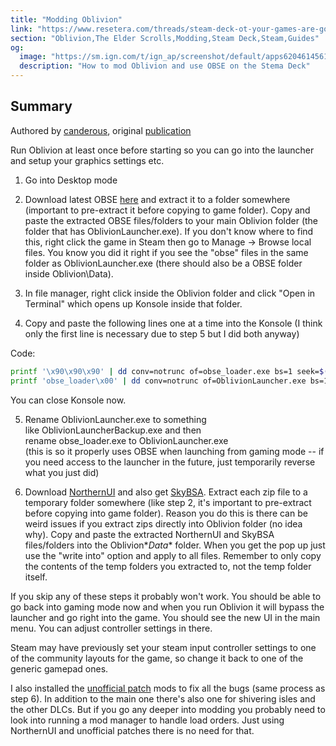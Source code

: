 ```yaml
---
title: "Modding Oblivion"
link: "https://www.resetera.com/threads/steam-deck-ot-your-games-are-going-places.556834/post-86633702"
section: "Oblivion,The Elder Scrolls,Modding,Steam Deck,Steam,Guides"
og:
  image: "https://sm.ign.com/t/ign_ap/screenshot/default/apps6204614561494258435094d6315fcc-92fc-49c5-ae5f-bcfe4b00d3_5nbh.h960.jpg"
  description: "How to mod Oblivion and use OBSE on the Stema Deck"
---
```


## Summary
Authored by [canderous](https://www.resetera.com/members/canderous.71764/), original [publication](https://www.resetera.com/threads/steam-deck-ot-your-games-are-going-places.556834/post-86633702)

Run Oblivion at least once before starting so you can go into the launcher and setup your graphics settings etc.  
  
1. Go into Desktop mode  
  
2. Download latest OBSE [here](https://www.nexusmods.com/oblivion/mods/37952) and extract it to a folder somewhere (important to pre-extract it before copying to game folder). Copy and paste the extracted OBSE files/folders to your main Oblivion folder (the folder that has OblivionLauncher.exe). If you don't know where to find this, right click the game in Steam then go to Manage -> Browse local files. You know you did it right if you see the "obse" files in the same folder as OblivionLauncher.exe (there should also be a OBSE folder inside Oblivion\Data).  
  
3. In file manager, right click inside the Oblivion folder and click "Open in Terminal" which opens up Konsole inside that folder.  
  
4. Copy and paste the following lines one at a time into the Konsole (I think only the first line is necessary due to step 5 but I did both anyway)  

Code:

```bash
printf '\x90\x90\x90' | dd conv=notrunc of=obse_loader.exe bs=1 seek=$((0x14cb))
printf 'obse_loader\x00' | dd conv=notrunc of=OblivionLauncher.exe bs=1 seek=$((0x1347c))
```

You can close Konsole now.  
  
5. Rename OblivionLauncher.exe to something like OblivionLauncherBackup.exe and then rename obse_loader.exe to OblivionLauncher.exe  
(this is so it properly uses OBSE when launching from gaming mode -- if you need access to the launcher in the future, just temporarily reverse what you just did)  
  
6. Download [NorthernUI](https://www.nexusmods.com/oblivion/mods/48577) and also get [SkyBSA](https://www.nexusmods.com/oblivion/mods/49568/). Extract each zip file to a temporary folder somewhere (like step 2, it's important to pre-extract before copying into game folder). Reason you do this is there can be weird issues if you extract zips directly into Oblivion folder (no idea why). Copy and paste the extracted NorthernUI and SkyBSA files/folders into the Oblivion\**Data** folder. When you get the pop up just use the "write into" option and apply to all files. Remember to only copy the contents of the temp folders you extracted to, not the temp folder itself.  
  
If you skip any of these steps it probably won't work. You should be able to go back into gaming mode now and when you run Oblivion it will bypass the launcher and go right into the game. You should see the new UI in the main menu. You can adjust controller settings in there.  
  
Steam may have previously set your steam input controller settings to one of the community layouts for the game, so change it back to one of the generic gamepad ones.  
  
I also installed the [unofficial patch](https://www.nexusmods.com/oblivion/mods/5296) mods to fix all the bugs (same process as step 6). In addition to the main one there's also one for shivering isles and the other DLCs. But if you go any deeper into modding you probably need to look into running a mod manager to handle load orders. Just using NorthernUI and unofficial patches there is no need for that.